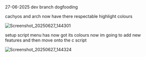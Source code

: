 27-06-2025 dev branch dogfooding 

cachyos and arch now have there respectable highlight colours

![Screenshot_20250627_144301](https://github.com/user-attachments/assets/8184b10b-2198-4610-8b01-8134d5ef113b)

setup script menu has now got its colours now im going to add new features and then move onto the c script

![Screenshot_20250627_144324](https://github.com/user-attachments/assets/2fec89a6-8500-4b19-8e99-0bcf512d7e9d)
